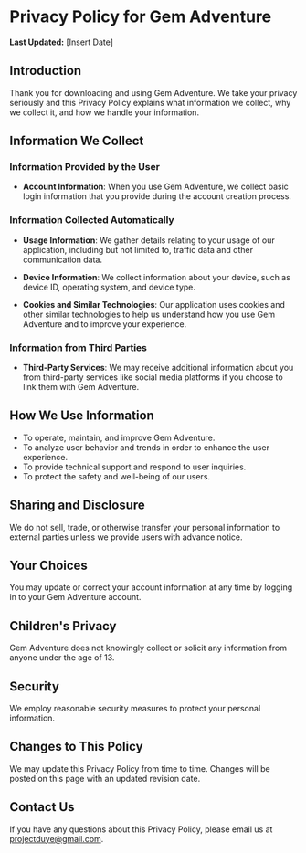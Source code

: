 # Privacy Policy for Gem Adventure

**Last Updated:** [Insert Date]

## Introduction

Thank you for downloading and using Gem Adventure. We take your privacy seriously and this Privacy Policy explains what information we collect, why we collect it, and how we handle your information.

## Information We Collect

### Information Provided by the User

- **Account Information**: When you use Gem Adventure, we collect basic login information that you provide during the account creation process.

### Information Collected Automatically

- **Usage Information**: We gather details relating to your usage of our application, including but not limited to, traffic data and other communication data.

- **Device Information**: We collect information about your device, such as device ID, operating system, and device type.

- **Cookies and Similar Technologies**: Our application uses cookies and other similar technologies to help us understand how you use Gem Adventure and to improve your experience.

### Information from Third Parties

- **Third-Party Services**: We may receive additional information about you from third-party services like social media platforms if you choose to link them with Gem Adventure.

## How We Use Information

- To operate, maintain, and improve Gem Adventure.
- To analyze user behavior and trends in order to enhance the user experience.
- To provide technical support and respond to user inquiries.
- To protect the safety and well-being of our users.

## Sharing and Disclosure

We do not sell, trade, or otherwise transfer your personal information to external parties unless we provide users with advance notice.

## Your Choices

You may update or correct your account information at any time by logging in to your Gem Adventure account.

## Children's Privacy

Gem Adventure does not knowingly collect or solicit any information from anyone under the age of 13.

## Security

We employ reasonable security measures to protect your personal information.

## Changes to This Policy

We may update this Privacy Policy from time to time. Changes will be posted on this page with an updated revision date.

## Contact Us

If you have any questions about this Privacy Policy, please email us at [projectduye@gmail.com](mailto:projectduye@gmail.com).
